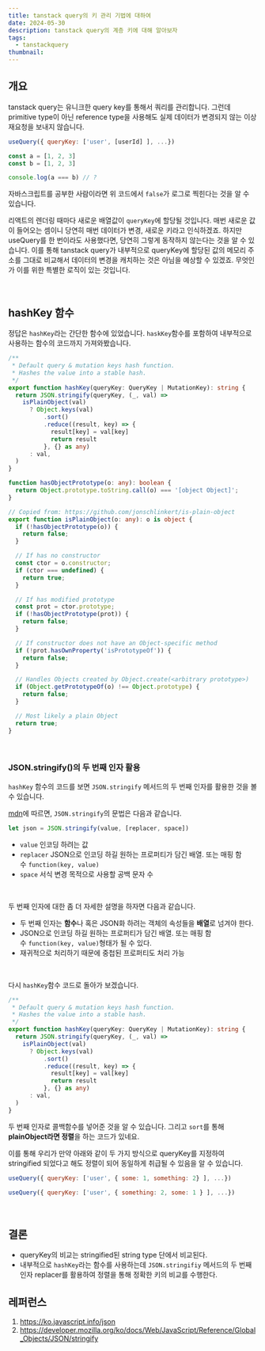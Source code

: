 ```yaml
---
title: tanstack query의 키 관리 기법에 대하여
date: 2024-05-30
description: tanstack query의 계층 키에 대해 알아보자
tags:
  - tanstackquery
thumbnail:
---
```

## 개요
tanstack query는 유니크한 query key를 통해서 쿼리를 관리합니다.
그런데 primitive type이 아닌 reference type을 사용해도 실제 데이터가 변경되지 않는 이상 재요청을 보내지 않습니다.

```jsx
useQuery({ queryKey: ['user', [userId] ], ...})
```

```js
const a = [1, 2, 3]
const b = [1, 2, 3]

console.log(a === b) // ?
```
자바스크립트를 공부한 사람이라면 위 코드에서 `false`가 로그로 찍힌다는 것을 알 수 있습니다.

리액트의 렌더링 때마다 새로운 배열값이 `queryKey`에 할당될 것입니다.
매번 새로운 값이 들어오는 셈이니 당연히 매번 데이터가 변경, 새로운 키라고 인식하겠죠.
하지만 useQuery를 한 번이라도 사용했다면, 당연히 그렇게 동작하지 않는다는 것을 알 수 있습니다.
이를 통해 tanstack query가 내부적으로 queryKey에 할당된 값의 메모리 주소를 그대로 비교해서 데이터의 변경을 캐치하는 것은 아님을 예상할 수 있겠죠.
무엇인가 이를 위한 특별한 로직이 있는 것입니다.

<br />

## hashKey 함수
정답은 `hashKey`라는 간단한 함수에 있었습니다.
`haskKey`함수를 포함하여 내부적으로 사용하는 함수의 코드까지 가져와봤습니다.

```ts
/**
 * Default query & mutation keys hash function.
 * Hashes the value into a stable hash.
 */
export function hashKey(queryKey: QueryKey | MutationKey): string {
  return JSON.stringify(queryKey, (_, val) =>
    isPlainObject(val)
      ? Object.keys(val)
          .sort()
          .reduce((result, key) => {
            result[key] = val[key]
            return result
          }, {} as any)
      : val,
  )
}

function hasObjectPrototype(o: any): boolean {
  return Object.prototype.toString.call(o) === '[object Object]';
}

// Copied from: https://github.com/jonschlinkert/is-plain-object
export function isPlainObject(o: any): o is object {
  if (!hasObjectPrototype(o)) {
    return false;
  }

  // If has no constructor
  const ctor = o.constructor;
  if (ctor === undefined) {
    return true;
  }

  // If has modified prototype
  const prot = ctor.prototype;
  if (!hasObjectPrototype(prot)) {
    return false;
  }

  // If constructor does not have an Object-specific method
  if (!prot.hasOwnProperty('isPrototypeOf')) {
    return false;
  }

  // Handles Objects created by Object.create(<arbitrary prototype>)
  if (Object.getPrototypeOf(o) !== Object.prototype) {
    return false;
  }

  // Most likely a plain Object
  return true;
}
```


<br />

### JSON.stringify()의 두 번째 인자 활용

`hashKey` 함수의 코드를 보면 `JSON.stringify` 메서드의 두 번째 인자를 활용한 것을 볼 수 있습니다. 


[mdn](https://developer.mozilla.org/ko/docs/Web/JavaScript/Reference/Global_Objects/JSON/stringify)에 따르면, `JSON.stringify`의 문법은 다음과 같습니다.
```js
let json = JSON.stringify(value, [replacer, space])
```

- `value`
인코딩 하려는 값
- `replacer`
JSON으로 인코딩 하길 원하는 프로퍼티가 담긴 배열. 또는 매핑 함수 `function(key, value)`
- `space`
서식 변경 목적으로 사용할 공백 문자 수

<br />

두 번째 인자에 대한 좀 더 자세한 설명을 하자면 다음과 같습니다.

- 두 번째 인자는 **함수**나 혹은 JSON화 하려는 객체의 속성들을 **배열**로 넘겨야 한다.
- JSON으로 인코딩 하길 원하는 프로퍼티가 담긴 배열. 또는 매핑 함수 `function(key, value)`형태가 될 수 있다.
- 재귀적으로 처리하기 때문에 중첩된 프로퍼티도 처리 가능

<br />

다시 `hashKey`함수 코드로 돌아가 보겠습니다.
```ts
/**
 * Default query & mutation keys hash function.
 * Hashes the value into a stable hash.
 */
export function hashKey(queryKey: QueryKey | MutationKey): string {
  return JSON.stringify(queryKey, (_, val) =>
    isPlainObject(val)
      ? Object.keys(val)
          .sort()
          .reduce((result, key) => {
            result[key] = val[key]
            return result
          }, {} as any)
      : val,
  )
}

```

두 번째 인자로 콜백함수를 넣어준 것을 알 수 있습니다.
그리고 `sort`를 통해 **plainObject라면 정렬**을 하는 코드가 있네요.

이를 통해 우리가 만약 아래와 같이 두 가지 방식으로 queryKey를 지정하여 stringified 되었다고 해도 정렬이 되어 동일하게 취급될 수 있음을 알 수 있습니다.

```js
useQuery({ queryKey: ['user', { some: 1, something: 2} ], ...})
```

```js
useQuery({ queryKey: ['user', { something: 2, some: 1 } ], ...})
```


<br />

## 결론
- queryKey의 비교는 stringified된 string type 단에서 비교된다.
- 내부적으로 `hashKey`라는 함수를 사용하는데 `JSON.stringifiy` 메서드의  두 번째 인자 replacer를 활용하여 정렬을 통해 정확한 키의 비교를 수행한다.


## 레퍼런스
1. https://ko.javascript.info/json
2. https://developer.mozilla.org/ko/docs/Web/JavaScript/Reference/Global_Objects/JSON/stringify